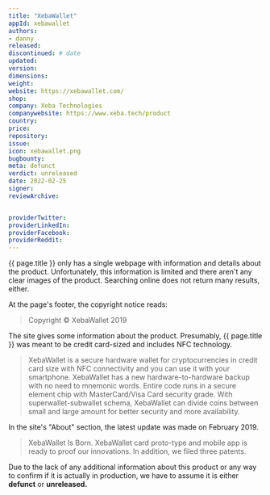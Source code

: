 ```yaml
---
title: "XebaWallet"
appId: xebawallet
authors:
- danny
released:
discontinued: # date
updated:
version:
dimensions:
weight:
website: https://xebawallet.com/
shop:
company: Xeba Technologies
companywebsite: https://www.xeba.tech/product
country:
price:
repository:
issue:
icon: xebawallet.png
bugbounty:
meta: defunct
verdict: unreleased
date: 2022-02-25
signer:
reviewArchive:


providerTwitter:
providerLinkedIn:
providerFacebook:
providerReddit:
---
```



{{ page.title }} only has a single webpage with information and details about the product. Unfortunately, this information is limited and there aren't any clear images of the product. Searching online does not return many results, either.

At the page's footer, the copyright notice reads:

> Copyright © XebaWallet 2019

The site gives some information about the product. Presumably, {{ page.title }} was meant to be credit card-sized and includes NFC technology.

> XebaWallet is a secure hardware wallet for cryptocurrencies in credit card size with NFC connectivity and you can use it with your smartphone. XebaWallet has a new hardware-to-hardware backup with no need to mnemonic words. Entire code runs in a secure element chip with MasterCard/Visa Card security grade. With superwallet-subwallet schema, XebaWallet can divide coins between small and large amount for better security and more availability.

In the site's "About" section, the latest update was made on February 2019.

> XebaWallet Is Born. XebaWallet card proto-type and mobile app is ready to proof our innovations. In addition, we filed three patents.

Due to the lack of any additional information about this product or any way to confirm if it is actually in production, we have to assume it is either **defunct** or **unreleased.**
